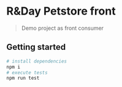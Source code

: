 # R&Day Petstore front

> Demo project as front consumer

## Getting started

```bash
# install dependencies
npm i
# execute tests
npm run test
```
